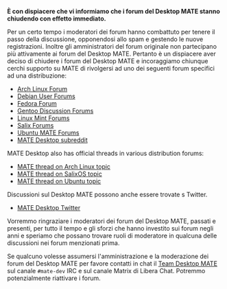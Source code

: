 <!-- 
.. link: 
.. description: MATE Desktop discussion forums are closing
.. tags: MATE,forums,private
.. date: 2016/07/28 13:00:00
.. title: I forum di discussione di MATE Desktop stanno chiudendo
.. slug: 2016-07-28-mate-forums-are-closing
.. author: Webmaster
-->

**È con dispiacere che vi informiamo che i forum del Desktop MATE stanno chiudendo con effetto
immediato.**

Per un certo tempo i moderatori dei forum hanno combattuto per tenere il passo della discussione, opponendosi allo spam
e gestendo le nuove registrazioni. Inoltre gli amministratori del forum originale non partecipano più attivamente ai forum del Desktop MATE. Pertanto è un dispiacere aver deciso di chiudere i forum del Desktop MATE
e incoraggiamo chiunque cerchi supporto su MATE di rivolgersi ad uno dei seguenti forum specifici ad una distribuzione:

  * [Arch Linux Forum](https://bbs.archlinux.org/)
  * [Debian User Forums](http://forums.debian.net/)
  * [Fedora Forum](https://fedoraforum.org/)
  * [Gentoo Discussion Forums](https://forums.gentoo.org/)
  * [Linux Mint Forums](https://forums.linuxmint.com/)
  * [Salix Forums](https://www.salixos.org/)
  * [Ubuntu MATE Forums](https://ubuntu-mate.community)
  * [MATE Desktop subreddit](https://www.reddit.com/r/MATEDesktop)

MATE Desktop also has official threads in various distribution forums:

  * [MATE thread on Arch Linux topic](https://bbs.archlinux.org/viewtopic.php?id=121162&p=1)
  * [MATE thread on SalixOS topic](https://www.salixos.org/forum/viewtopic.php?f=17&t=3371)
  * [MATE thread on Ubuntu topic](https://ubuntuforums.org/showthread.php?p=11333073)

Discussioni sul Desktop MATE possono anche essere trovate s Twitter.

  * [MATE Desktop Twitter](https://twitter.com/mate_desktop)

Vorremmo ringraziare i moderatori dei forum del Desktop MATE, passati e presenti, per tutto il tempo e gli sforzi che hanno
investito sui forum negli anni e speriamo che possano trovare ruoli di moderatore in qualcuna delle discussioni
nei forum menzionati prima.

Se qualcuno volesse assumersi l'amministrazione e la moderazione dei forum del Desktop MATE per favore contatti in chat il  [Team Desktop MATE](/team/) sul canale `#mate-dev` IRC e sul canale Matrix di Libera Chat. Potremmo potenzialmente riattivare i forum.
